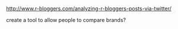 http://www.r-bloggers.com/analyzing-r-bloggers-posts-via-twitter/

create a tool to allow people to compare brands?
